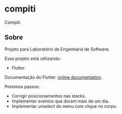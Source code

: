 # compiti

Compiti.

## Sobre

Projeto para Laboratório de Engenharia de Software.

Esse projeto está utilizando:

- Flutter

Documentação do Flutter:
[online documentation](https://flutter.dev/docs).

Próximos passos:

- Corrigir posicionamentos nas stacks.
- Implementar eventos que duram mais de um dia.
- Implementar unselect do menu com clique no corpo.